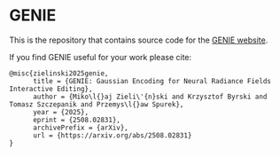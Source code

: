 # GENIE

This is the repository that contains source code for the [GENIE website](https://genie.github.io).

If you find GENIE useful for your work please cite:
```
@misc{zielinski2025genie,
      title = {GENIE: Gaussian Encoding for Neural Radiance Fields Interactive Editing},
      author = {Miko\l{}aj Zieli\'{n}ski and Krzysztof Byrski and Tomasz Szczepanik and Przemys\l{}aw Spurek},
      year = {2025},
      eprint = {2508.02831},
      archivePrefix = {arXiv},
      url = {https://arxiv.org/abs/2508.02831}
}
```